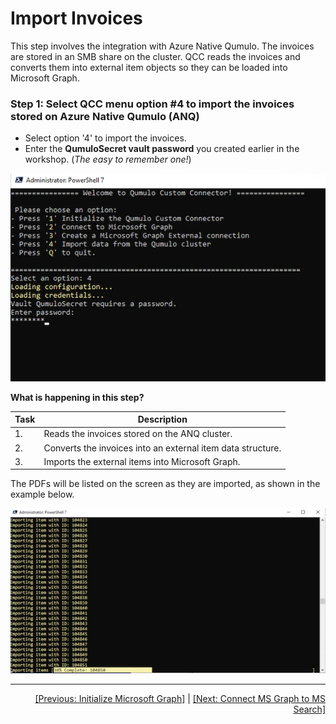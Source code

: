 # Import Invoices

This step involves the integration with Azure Native Qumulo. The invoices are stored in an SMB share on the cluster. QCC reads the invoices and converts them into external item objects so they can be loaded into Microsoft Graph.

### Step 1: Select QCC menu option #4 to import the invoices stored on Azure Native Qumulo (ANQ)

- Select option '4' to import the invoices.
- Enter the **QumuloSecret vault password** you created earlier in the workshop. (*The easy to remember one!*)

![QCC input password](https://github.com/Qumulo/QumuloCustomConnector/blob/main/workshop/images/qcc-step4-enterpassword.png)

**What is happening in this step?**

| Task | Description |
|------|-------------|
| 1.   | Reads the invoices stored on the ANQ cluster. |
| 2.   | Converts the invoices into an external item data structure. |
| 3.   | Imports the external items into Microsoft Graph. |

The PDFs will be listed on the screen as they are imported, as shown in the example below. <br>

![Importing invoices](https://github.com/Qumulo/QumuloCustomConnector/blob/main/workshop/images/qcc-importing-invoices-38percent.png)

---
<div align="right">
  <a href="qcc-workshop-initmsgraph.md">[Previous: Initialize Microsoft Graph]</a> | <a href="qcc-workshop-connect-msgraph-search.md">[Next: Connect MS Graph to MS Search]</a>
</div>
